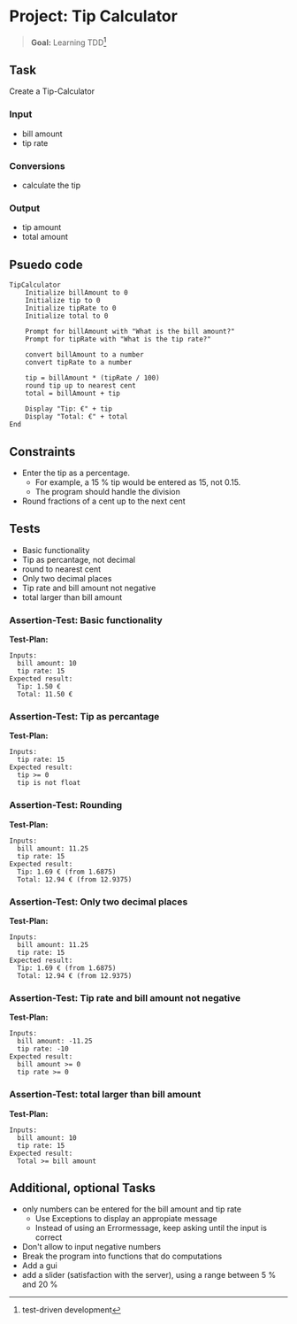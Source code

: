 # Project: Tip Calculator

> **Goal:** Learning TDD[^1]

## Task

Create a Tip-Calculator

### Input

* bill amount
* tip rate

### Conversions

* calculate the tip

### Output

* tip amount
* total amount

## Psuedo code

```text
TipCalculator
    Initialize billAmount to 0
    Initialize tip to 0
    Initialize tipRate to 0
    Initialize total to 0

    Prompt for billAmount with "What is the bill amount?"
    Prompt for tipRate with "What is the tip rate?"

    convert billAmount to a number
    convert tipRate to a number

    tip = billAmount * (tipRate / 100)
    round tip up to nearest cent
    total = billAmount + tip

    Display "Tip: €" + tip
    Display "Total: €" + total
End

```

## Constraints

* Enter the tip as a percentage.
  * For example, a 15 % tip would be entered as 15, not 0.15.
  * The program should handle the division
* Round fractions of a cent up to the next cent

## Tests

* Basic functionality
* Tip as percantage, not decimal
* round to nearest cent
* Only two decimal places
* Tip rate and bill amount not negative
* total larger than bill amount

### Assertion-Test: Basic functionality

**Test-Plan:**

```text
Inputs:
  bill amount: 10
  tip rate: 15
Expected result:
  Tip: 1.50 €
  Total: 11.50 €
```

### Assertion-Test: Tip as percantage

**Test-Plan:**

```text
Inputs:
  tip rate: 15
Expected result:
  tip >= 0
  tip is not float
```

### Assertion-Test: Rounding

**Test-Plan:**

```text
Inputs:
  bill amount: 11.25
  tip rate: 15
Expected result:
  Tip: 1.69 € (from 1.6875)
  Total: 12.94 € (from 12.9375)
```

### Assertion-Test: Only two decimal places

**Test-Plan:**

```text
Inputs:
  bill amount: 11.25
  tip rate: 15
Expected result:
  Tip: 1.69 € (from 1.6875)
  Total: 12.94 € (from 12.9375)
  ```

### Assertion-Test: Tip rate and bill amount not negative

**Test-Plan:**

```text
Inputs:
  bill amount: -11.25
  tip rate: -10
Expected result:
  bill amount >= 0
  tip rate >= 0
```

### Assertion-Test: total larger than bill amount

**Test-Plan:**

```text
Inputs:
  bill amount: 10
  tip rate: 15
Expected result:
  Total >= bill amount
```

## Additional, optional Tasks

* only numbers can be entered for the bill amount and tip rate
  * Use Exceptions to display an appropiate message
  * Instead of using an Errormessage, keep asking until the input is correct
* Don't allow to input negative numbers
* Break the program into functions that do computations
* Add a gui
* add a slider (satisfaction with the server), using a range between 5 % and  20 %

[^1]: test-driven development

